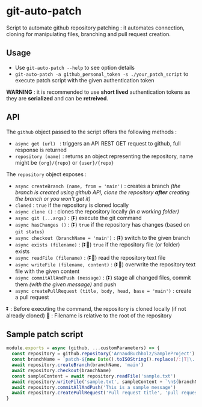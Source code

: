 # git-auto-patch

Script to automate github repository patching : it automates connection, cloning for manipulating files, branching and pull request creation.

## Usage

* Use `git-auto-patch --help` to see option details
* `git-auto-patch -a github_personal_token -s ./your_patch_script` to execute patch script with the given authentication token

**WARNING** : it is recommended to use **short lived** authentication tokens as they are **serialized** and can be **retreived**.

## API

The `github` object passed to the script offers the following methods :
* `async get (url) ` : triggers an API REST GET request to github, full response is returned
* `repository (name)` : returns an object representing the repository, name might be `{org}/{repo}` or `{user}/{repo}`

The `repository` object exposes :
* `async createBranch (name, from = 'main')` : creates a branch *(the branch is created using github API, clone the repository **after** creating the branch or you won't get it)*
* `cloned` : `true` if the repository is cloned locally
* `async clone ()` : clones the repository locally *(in a working folder)*
* `async git (...args)` : (⏬) execute the git command
* `async hasChanges ()` : (⏬) `true` if the repository has changes (based on `git status`)
* `async checkout (branchName = 'main')` : (⏬) switch to the given branch
* `async exists (filename)` : (⏬📂) `true` if the repository file (or folder) exists
* `async readFile (filename)` : (⏬📂) read the repository text file
* `async writeFile (filename, content)` : (⏬📂) overwrite the repository text file with the given content
* `async commitAllAndPush (message)` : (⏬) stage all changed files, commit them *(with the given message)* and push
* `async createPullRequest (title, body, head, base = 'main')` : create a pull request

⏬ : Before executing the command, the repository is cloned locally (if not already cloned)
📂 : Filename is relative to the root of the repository

## Sample patch script

```javascript
module.exports = async (github, ...customParameters) => {
  const repository = github.repository('ArnaudBuchholz/SampleProject')
  const branchName = `patch-${new Date().toISOString().replace(/:|T|\.|z/ig, '')}`
  await repository.createBranch(branchName, 'main')
  await repository.checkout(branchName)
  const sampleContent = await repository.readFile('sample.txt')
  await repository.writeFile('sample.txt', sampleContent + `\n${branchName}`)
  await repository.commitAllAndPush('This is a sample message')
  await repository.createPullRequest('Pull request title', 'pull request description', branchName, 'main')
}
```
